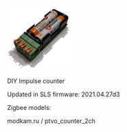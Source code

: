 ![icon](icon.png)

DIY Impulse counter


Updated in SLS firmware: 2021.04.27d3


Zigbee models:

modkam.ru / ptvo_counter_2ch
